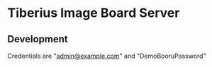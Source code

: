 # Tiberius Image Board Server


## Development

Credentials are "admin@example.com" and "DemoBooruPassword"